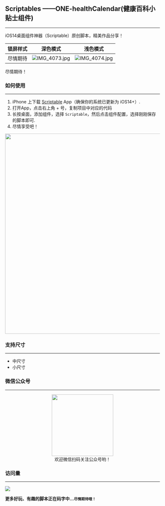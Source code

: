 ## Scriptables ——ONE-healthCalendar(健康百科小贴士组件)
---
iOS14桌面组件神器（Scriptable）原创脚本，精美作品分享！

|  锁屏样式 | 深色模式  | 浅色模式  |
| ------------ | ------------ | ------------ | 
| 尽情期待  | ![IMG_4073.jpg](https://s2.loli.net/2024/06/30/v6zrtNfwE5nyIjZ.jpg)  |  ![IMG_4074.jpg](https://s2.loli.net/2024/06/30/CNGt1A7ekOsfbPX.jpg)  |

尽情期待！

### 如何使用
---
1. iPhone 上下载 [Scriptable](https://apps.apple.com/cn/app/scriptable/id1405459188) App（确保你的系统已更新为 iOS14+）. 
2. 打开App，点击右上角 + 号，复制项目中对应的代码  
3. 长按桌面，添加组件，选择 `Scriptable`，然后点击组件配置，选择刚刚保存的脚本即可.
4. 尽情享受吧！   

<img src="https://shop.io.mi-img.com/app/shop/img?id=shop_2633f187a80f14a861acabba8963a8d8.jpeg" width="650px"/> 

### 支持尺寸
---

* 中尺寸
* 小尺寸


### 微信公众号
--- 
<center>
    <img src="https://s2.ax1x.com/2019/12/28/lemBSf.png" style="width: 200px;">
</center>

<center>欢迎微信扫码关注公众号哟！</center>


### 访问量
---
![](http://profile-counter.glitch.me/nicolasking007/count.svg)

**更多好玩、有趣的脚本正在码字中...`尽情期待哦！`**
